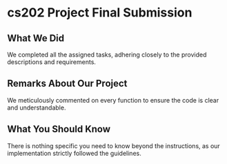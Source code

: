 # cs202 Project Final Submission

## What We Did

We completed all the assigned tasks, adhering closely to the provided descriptions and requirements.

## Remarks About Our Project

We meticulously commented on every function to ensure the code is clear and understandable.

## What You Should Know

There is nothing specific you need to know beyond the instructions, as our implementation strictly followed the guidelines.

